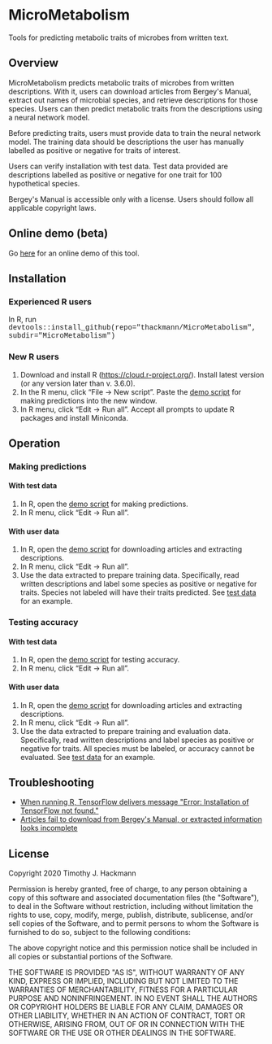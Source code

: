 # MicroMetabolism
Tools for predicting metabolic traits of microbes from written text.

## Overview
MicroMetabolism predicts metabolic traits of microbes from written descriptions. With it, users can download articles from Bergey's Manual, extract out names of microbial species, and retrieve descriptions for those species. Users can then predict metabolic traits from the descriptions using a neural network model. 

Before predicting traits, users must provide data to train the neural network model.  The training data should be descriptions the user has manually labelled as positive or negative for traits of interest.   

Users can verify installation with test data.  Test data provided are descriptions labelled as positive or negative for one trait for 100 hypothetical species.  

Bergey's Manual is accessible only with a license. Users should follow all applicable copyright laws.

## Online demo (beta)
Go <a href="https://timothy-hackmann.shinyapps.io/MicroMetabolism/">here</a> for an online demo of this tool.

## Installation 
### Experienced R users
In R, run 
<font face="Courier New">devtools::install_github(repo="thackmann/MicroMetabolism", subdir="MicroMetabolism")</font> 

### New R users
1)  Download and install R (https://cloud.r-project.org/).  Install latest version (or any version later than v. 3.6.0).
2)  In the R menu, click “File -> New script”.  Paste the <a href="https://github.com/thackmann/MicroMetabolism/blob/master/MicroMetabolism/demo/demo_make_predictions.R">demo script</a> for making predictions into the new window.
3)  In R menu, click “Edit -> Run all”.  Accept all prompts to update R packages and install Miniconda.  

## Operation 
### Making predictions		
#### With test data
1)  In R, open the <a href="https://github.com/thackmann/MicroMetabolism/blob/master/MicroMetabolism/demo/demo_make_predictions.R">demo script</a> for making predictions.
2)  In R menu, click “Edit -> Run all”.

#### With user data
1)  In R, open the <a href="https://github.com/thackmann/MicroMetabolism/blob/master/MicroMetabolism/demo/demo_download_and_extract.R">demo script</a> for downloading articles and extracting descriptions.
2)  In R menu, click “Edit -> Run all”.
3)  Use the data extracted to prepare training data.  Specifically, read written descriptions and label some species as positive or negative for traits. Species not labeled will have their traits predicted.  See <a href="https://github.com/thackmann/MicroMetabolism/blob/master/MicroMetabolism/inst/extdata/make_predictions.csv">test data</a> for an example.
  
### Testing accuracy
#### With test data
1)  In R, open the <a href="https://github.com/thackmann/MicroMetabolism/blob/master/MicroMetabolism/demo/demo_test_accuracy.R">demo script</a> for testing accuracy.
2)  In R menu, click “Edit -> Run all”.  

#### With user data
1)  In R, open the <a href="https://github.com/thackmann/MicroMetabolism/blob/master/MicroMetabolism/demo/demo_download_and_extract.R">demo script</a> for downloading articles and extracting descriptions.
2)  In R menu, click “Edit -> Run all”.
3)  Use the data extracted to prepare training and evaluation data.  Specifically, read written descriptions and label species as positive or negative for traits. All species must be labeled, or accuracy cannot be evaluated.  See <a href="https://github.com/thackmann/MicroMetabolism/blob/master/MicroMetabolism/inst/extdata/test_accuracy.csv">test data</a> for an example.

## Troubleshooting
* <a href= "https://github.com/thackmann/MicroMetabolism/blob/main/troubleshoot/cannot-run-TensorFlow.md">When running R, TensorFlow delivers message "Error: Installation of TensorFlow not found."</a>
* <a href= "https://github.com/thackmann/MicroMetabolism/blob/main/troubleshoot/cannot-download-Bergey.md">Articles fail to download from Bergey's Manual, or extracted information looks incomplete</a>
 
## License
Copyright 2020 Timothy J. Hackmann

Permission is hereby granted, free of charge, to any person obtaining a copy of this software and associated documentation files (the "Software"), to deal in the Software without restriction, including without limitation the rights to use, copy, modify, merge, publish, distribute, sublicense, and/or sell copies of the Software, and to permit persons to whom the Software is furnished to do so, subject to the following conditions:

The above copyright notice and this permission notice shall be included in all copies or substantial portions of the Software.

THE SOFTWARE IS PROVIDED "AS IS", WITHOUT WARRANTY OF ANY KIND, EXPRESS OR IMPLIED, INCLUDING BUT NOT LIMITED TO THE WARRANTIES OF MERCHANTABILITY, FITNESS FOR A PARTICULAR PURPOSE AND NONINFRINGEMENT. IN NO EVENT SHALL THE AUTHORS OR COPYRIGHT HOLDERS BE LIABLE FOR ANY CLAIM, DAMAGES OR OTHER LIABILITY, WHETHER IN AN ACTION OF CONTRACT, TORT OR OTHERWISE, ARISING FROM, OUT OF OR IN CONNECTION WITH THE SOFTWARE OR THE USE OR OTHER DEALINGS IN THE SOFTWARE.
